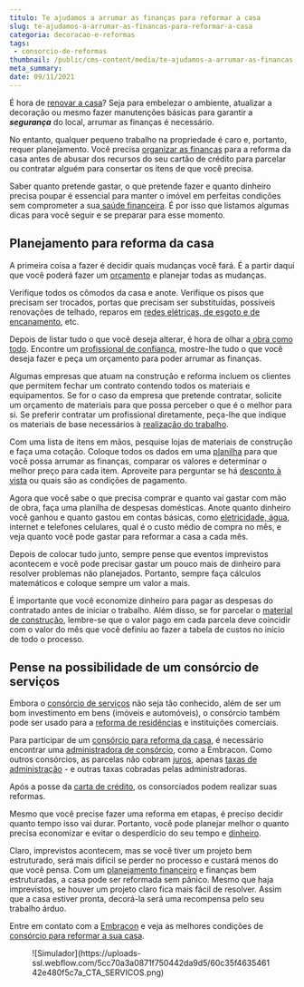 ```yaml
---
titulo: Te ajudamos a arrumar as finanças para reformar a casa
slug: te-ajudamos-a-arrumar-as-financas-para-reformar-a-casa
categoria: decoracao-e-reformas
tags:
 - consorcio-de-reformas
thumbnail: /public/cms-content/media/te-ajudamos-a-arrumar-as-financas-para-reformar-a-casa.jpg
meta_summary: 
date: 09/11/2021
---
```

É hora de [renovar a casa](https://www.embracon.com.br/blog/termine-sua-casa-com-o-consorcio-de-reforma)? Seja para embelezar o ambiente, atualizar a decoração ou mesmo fazer manutenções básicas para garantir a ***segurança*** do local, arrumar as finanças é necessário.

No entanto, qualquer pequeno trabalho na propriedade é caro e, portanto, requer planejamento. Você precisa [organizar as finanças](https://www.embracon.com.br/blog/saiba-como-organizar-as-suas-financas-pessoais) para a reforma da casa antes de abusar dos recursos do seu cartão de crédito para parcelar ou contratar alguém para consertar os itens de que você precisa.

Saber quanto pretende gastar, o que pretende fazer e quanto dinheiro precisa poupar é essencial para manter o imóvel em perfeitas condições sem comprometer a sua[ saúde financeira](https://www.embracon.com.br/blog/5-dicas-para-conquistar-a-saude-financeira). É por isso que listamos algumas dicas para você seguir e se preparar para esse momento.

Planejamento para reforma da casa 
----------------------------------

A primeira coisa a fazer é decidir quais mudanças você fará. É a partir daqui que você poderá fazer um [orçamento](https://www.embracon.com.br/blog/a-importancia-de-organizar-e-fazer-um-orcamento-pessoal) e planejar todas as mudanças.

Verifique todos os cômodos da casa e anote. Verifique os pisos que precisam ser trocados, portas que precisam ser substituídas, possíveis renovações de telhado, reparos em [redes elétricas, de esgoto e de encanamento](https://www.embracon.com.br/blog/cuide-da-sua-casa-faca-uma-manutencao-regularmente), etc.

Depois de listar tudo o que você deseja alterar, é hora de olhar a[ obra como todo](https://www.embracon.com.br/blog/saiba-como-escolher-os-melhores-fornecedores-para-sua-obra). Encontre um [profissional de confiança](https://www.embracon.com.br/blog/afinal-preciso-de-um-engenheiro-de-obras-para-reformar-a-minha-casa), mostre-lhe tudo o que você deseja fazer e peça um orçamento para poder arrumar as finanças.

Algumas empresas que atuam na construção e reforma incluem os clientes que permitem fechar um contrato contendo todos os materiais e equipamentos. Se for o caso da empresa que pretende contratar, solicite um orçamento de materiais para que possa perceber o que é o melhor para si. Se preferir contratar um profissional diretamente, peça-lhe que indique os materiais de base necessários à [realização do trabalho](https://www.embracon.com.br/blog/entenda-como-evitar-dores-de-cabeca-com-obras-na-casa).

Com uma lista de itens em mãos, pesquise lojas de materiais de construção e faça uma cotação. Coloque todos os dados em uma [planilha](https://www.embracon.com.br/blog/como-criar-uma-planilha-de-planejamento-financeiro) para que você possa arrumar as finanças, comparar os valores e determinar o melhor preço para cada item. Aproveite para perguntar se há [desconto à vista](https://www.embracon.com.br/blog/qual-a-vantagem-do-pagamento-a-vista) ou quais são as condições de pagamento.

Agora que você sabe o que precisa comprar e quanto vai gastar com mão de obra, faça uma planilha de despesas domésticas. Anote quanto dinheiro você ganhou e quanto gastou em contas básicas, como [eletricidade, água](https://www.embracon.com.br/blog/como-economizar-nas-contas-de-agua-e-luz), internet e telefones celulares, qual é o custo médio de compra no mês, e veja quanto você pode gastar para reformar a casa a cada mês.

Depois de colocar tudo junto, sempre pense que eventos imprevistos acontecem e você pode precisar gastar um pouco mais de dinheiro para resolver problemas não planejados. Portanto, sempre faça cálculos matemáticos e coloque sempre um valor a mais.

É importante que você economize dinheiro para pagar as despesas do contratado antes de iniciar o trabalho. Além disso, se for parcelar o [material de construção](https://www.embracon.com.br/blog/como-juntar-dinheiro-para-reformar-a-casa), lembre-se que o valor pago em cada parcela deve coincidir com o valor do mês que você definiu ao fazer a tabela de custos no início de todo o processo.

Pense na possibilidade de um consórcio de serviços 
---------------------------------------------------

Embora o [consórcio de serviços](https://www.embracon.com.br/blog/guia-completo-de-como-reformar-a-sua-casa-inteira-com-o-consorcio) não seja tão conhecido, além de ser um bom investimento em bens (imóveis e automóveis), o consórcio também pode ser usado para a [reforma de residências](https://www.embracon.com.br/blog/como-reformar-a-casa-sem-sair-do-planejamento-financeiro) e instituições comerciais.

Para participar de um [consórcio para reforma da casa](https://www.embracon.com.br/blog/consorcio-reforma-embracon-por-que-e-uma-boa-opcao), é necessário encontrar uma [administradora de consórcio](https://www.embracon.com.br/blog/como-escolher-uma-administradora-de-consorcio), como a Embracon. Como outros consórcios, as parcelas não cobram [juros](https://www.embracon.com.br/blog/parcela-de-consorcio-tem-juros), apenas [taxas de administração](https://www.embracon.com.br/conhecaoconsorcio/o-que-e-taxa-de-administracao) - e outras taxas cobradas pelas administradoras.

Após a posse da [carta de crédito](https://www.embracon.com.br/conhecaoconsorcio/o-que-e-carta-de-credito), os consorciados podem realizar suas reformas.

Mesmo que você precise fazer uma reforma em etapas, é preciso decidir quanto tempo isso vai durar. Portanto, você pode planejar melhor o quanto precisa economizar e evitar o desperdício do seu tempo e [dinheiro](https://www.embracon.com.br/blog/5-erros-que-voce-deve-evitar-para-conseguir-economizar-dinheiro).

Claro, imprevistos acontecem, mas se você tiver um projeto bem estruturado, será mais difícil se perder no processo e custará menos do que você pensa. Com um [planejamento financeiro](https://www.embracon.com.br/blog/planejamento-financeiro-um-guia-para-as-financas-nao-sairem-de-controle) e finanças bem estruturadas, a casa pode ser reformada sem pânico. Mesmo que haja imprevistos, se houver um projeto claro fica mais fácil de resolver. Assim que a casa estiver pronta, decorá-la será uma recompensa pelo seu trabalho árduo.

Entre em contato com a [Embracon](https://www.embracon.com.br/a-embracon) e veja as melhores condições de [consórcio para reformar a sua casa](https://www.embracon.com.br/tag/consorcio-de-reformas).

<figure class="w-richtext-figure-type-image w-richtext-align-center"><div>![Simulador](https://uploads-ssl.webflow.com/5cc70a3a0871f750442da9d5/60c35f463546142e480f5c7a_CTA_SERVICOS.png)</div></figure>
